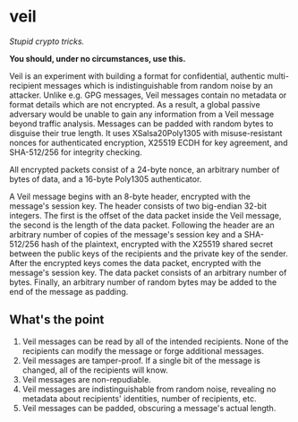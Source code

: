 # veil

_Stupid crypto tricks._

**You should, under no circumstances, use this.**

Veil is an experiment with building a format for confidential, authentic multi-recipient messages
which is indistinguishable from random noise by an attacker. Unlike e.g. GPG messages, Veil messages
contain no metadata or format details which are not encrypted. As a result, a global passive
adversary would be unable to gain any information from a Veil message beyond traffic analysis.
Messages can be padded with random bytes to disguise their true length. It uses XSalsa20Poly1305
with misuse-resistant nonces for authenticated encryption, X25519 ECDH for key agreement, and
SHA-512/256 for integrity checking.

All encrypted packets consist of a 24-byte nonce, an arbitrary number of bytes of data, and a
16-byte Poly1305 authenticator.

A Veil message begins with an 8-byte header, encrypted with the message's session key. The header
consists of two big-endian 32-bit integers. The first is the offset of the data packet inside the
Veil message, the second is the length of the data packet. Following the header are an arbitrary
number of copies of the message's session key and a SHA-512/256 hash of the plaintext, encrypted
with the X25519 shared secret between the public keys of the recipients and the private key of the
sender. After the encrypted keys comes the data packet, encrypted with the message's session key.
The data packet consists of an arbitrary number of bytes. Finally, an arbitrary number of random
bytes may be added to the end of the message as padding.

## What's the point

1. Veil messages can be read by all of the intended recipients. None of the recipients can modify
   the message or forge additional messages.
2. Veil messages are tamper-proof. If a single bit of the message is changed, all of the recipients 
   will know.
3. Veil messages are non-repudiable.
4. Veil messages are indistinguishable from random noise, revealing no metadata about recipients'
   identities, number of recipients, etc.
5. Veil messages can be padded, obscuring a message's actual length.   
